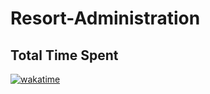 # Resort-Administration
## Total Time Spent
<a href="https://wakatime.com/badge/github/MMALI3287/Resort-Administration"><img src="https://wakatime.com/badge/github/MMALI3287/Resort-Administration.svg" alt="wakatime"></a>
